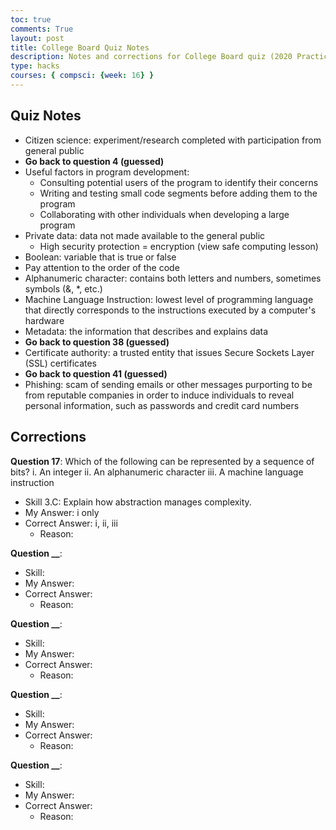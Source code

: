 ```yaml
---
toc: true
comments: True
layout: post
title: College Board Quiz Notes
description: Notes and corrections for College Board quiz (2020 Practice MCQ)
type: hacks
courses: { compsci: {week: 16} }
---
```


## Quiz Notes
- Citizen science: experiment/research completed with participation from general public
- **Go back to question 4 (guessed)**
- Useful factors in program development:
    - Consulting potential users of the program to identify their concerns
    - Writing and testing small code segments before adding them to the program
    - Collaborating with other individuals when developing a large program
- Private data: data not made available to the general public
    - High security protection = encryption (view safe computing lesson)
- Boolean: variable that is true or false
- Pay attention to the order of the code
- Alphanumeric character: contains both letters and numbers, sometimes symbols (&, *, etc.)
- Machine Language Instruction: lowest level of programming language that directly corresponds to the instructions executed by a computer's hardware
- Metadata: the information that describes and explains data
- **Go back to question 38 (guessed)**
- Certificate authority: a trusted entity that issues Secure Sockets Layer (SSL) certificates
- **Go back to question 41 (guessed)**
- Phishing: scam of sending emails or other messages purporting to be from reputable companies in order to induce individuals to reveal personal information, such as passwords and credit card numbers

## Corrections
**Question 17**: Which of the following can be represented by a sequence of bits?
    i. An integer
    ii. An alphanumeric character
    iii. A machine language instruction
- Skill 3.C: Explain how abstraction manages complexity.
- My Answer: i only
- Correct Answer: i, ii, iii
    - Reason:

**Question __**:
- Skill: 
- My Answer:
- Correct Answer:
    - Reason:

**Question __**:
- Skill: 
- My Answer:
- Correct Answer:
    - Reason:

**Question __**:
- Skill: 
- My Answer:
- Correct Answer:
    - Reason:

**Question __**:
- Skill: 
- My Answer:
- Correct Answer:
    - Reason: